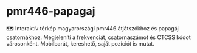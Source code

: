 # pmr446-papagaj
🗺️ Interaktív térkép magyarországi pmr446 átjátszókhoz és papagáj csatornákhoz. Megjeleníti a frekvenciát, csatornaszámot és CTCSS kódot városonként. Mobilbarát, kereshető, saját pozíciót is mutat.
